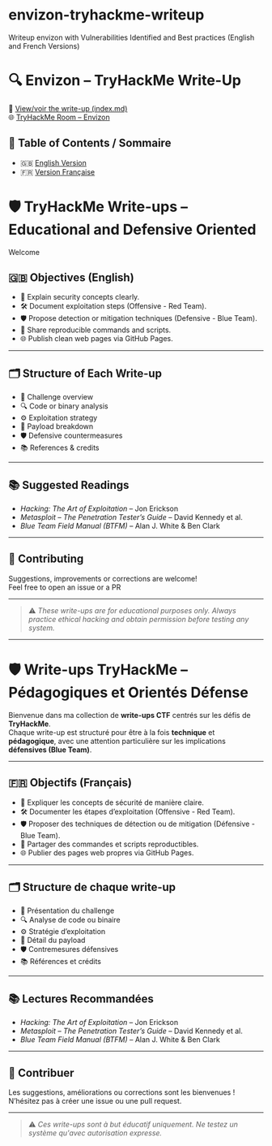 # envizon-tryhackme-writeup
Writeup envizon with Vulnerabilities Identified and Best practices (English and French Versions)

# 🔍 Envizon – TryHackMe Write-Up

📄 [View/voir the write-up (index.md)](./index.md)  
🌐 [TryHackMe Room – Envizon](https://tryhackme.com/room/envizon)


## 📑 Table of Contents / Sommaire

- 🇬🇧 [English Version](#️-tryhackme-write-ups--educational-and-defensive-oriented)
- 🇫🇷 [Version Française](#️-write-ups-tryhackme--pédagogiques-et-orientés-défense)


# 🛡️ TryHackMe Write-ups – Educational and Defensive Oriented  

Welcome 

## 🇬🇧 Objectives (English)

- 🧠 Explain security concepts clearly.
- 🛠️ Document exploitation steps (Offensive - Red Team).
- 🛡️ Propose detection or mitigation techniques (Defensive - Blue Team).
- 📘 Share reproducible commands and scripts.
- 🌐 Publish clean web pages via GitHub Pages.

---

## 🗂️ Structure of Each Write-up

- 🧩 Challenge overview
- 🔍 Code or binary analysis
- ⚙️ Exploitation strategy
- 🧬 Payload breakdown
- 🛡️ Defensive countermeasures
- 📚 References & credits

---

## 📚 Suggested Readings

- *Hacking: The Art of Exploitation* – Jon Erickson  
- *Metasploit – The Penetration Tester’s Guide* – David Kennedy et al.  
- *Blue Team Field Manual (BTFM)* – Alan J. White & Ben Clark  

---

## 🤝 Contributing

Suggestions, improvements or corrections are welcome!  
Feel free to open an issue or a PR

---

> ⚠️ _These write-ups are for educational purposes only. Always practice ethical hacking and obtain permission before testing any system._  


---
# 🛡️ Write-ups TryHackMe – Pédagogiques et Orientés Défense

Bienvenue dans ma collection de **write-ups CTF** centrés sur les défis de **TryHackMe**.  
Chaque write-up est structuré pour être à la fois **technique** et **pédagogique**, avec une attention particulière sur les implications **défensives (Blue Team)**.

---

## 🇫🇷 Objectifs (Français)

- 🧠 Expliquer les concepts de sécurité de manière claire.
- 🛠️ Documenter les étapes d’exploitation (Offensive - Red Team).
- 🛡️ Proposer des techniques de détection ou de mitigation (Défensive - Blue Team).
- 📘 Partager des commandes et scripts reproductibles.
- 🌐 Publier des pages web propres via GitHub Pages.

---

## 🗂️ Structure de chaque write-up

- 🧩 Présentation du challenge  
- 🔍 Analyse de code ou binaire  
- ⚙️ Stratégie d’exploitation  
- 🧬 Détail du payload  
- 🛡️ Contremesures défensives  
- 📚 Références et crédits  

---

## 📚 Lectures Recommandées

- *Hacking: The Art of Exploitation* – Jon Erickson  
- *Metasploit – The Penetration Tester’s Guide* – David Kennedy et al.  
- *Blue Team Field Manual (BTFM)* – Alan J. White & Ben Clark  

---

## 🤝 Contribuer
  
Les suggestions, améliorations ou corrections sont les bienvenues !  
N’hésitez pas à créer une issue ou une pull request.

---

> ⚠️ _Ces write-ups sont à but éducatif uniquement. Ne testez un système qu'avec autorisation expresse._

